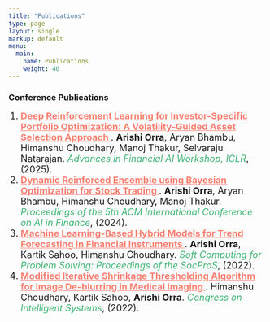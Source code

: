 ```yaml
---
title: "Publications"
type: page
layout: single
markup: default
menu:
  main:
    name: Publications
    weight: 40
---
```


  
<h3>Conference Publications</h3>

<ol>
  <li style="font-size: 18px;">
    <a href="https://arxiv.org/abs/2505.03760" target="_blank" style="color: salmon; font-weight: bold;"> Deep Reinforcement Learning for Investor-Specific Portfolio Optimization: A Volatility-Guided Asset Selection 
       Approach </a>. <strong>Arishi Orra</strong>, Aryan Bhambu, Himanshu Choudhary, Manoj Thakur, Selvaraju Natarajan.
    <span style="color: mediumseagreen; font-style: italic;">Advances in Financial AI Workshop, ICLR</span>, (2025).
  </li>

  <li style="font-size: 18px;">
    <a href="https://dl.acm.org/doi/abs/10.1145/3677052.3698595" target="_blank" style="color: salmon; font-weight: bold;"> Dynamic Reinforced Ensemble using Bayesian Optimization for Stock Trading </a>.
    <strong>Arishi Orra</strong>, Aryan Bhambu, Himanshu Choudhary, Manoj Thakur.
    <span style="color: mediumseagreen; font-style: italic;">Proceedings of the 5th ACM International Conference on AI in Finance</span>, (2024).
  </li>

  <li style="font-size: 18px;">
    <a href="https://link.springer.com/chapter/10.1007/978-981-19-6525-8_26" target="_blank" style="color: salmon; font-weight: bold;"> Machine Learning-Based Hybrid Models for Trend Forecasting in Financial Instruments 
    </a>. <strong>Arishi Orra</strong>, Kartik Sahoo, Himanshu Choudhary.
    <span style="color: mediumseagreen; font-style: italic;">Soft Computing for Problem Solving: Proceedings of the SocProS</span>, (2022).
  </li>

  <li style="font-size: 18px;">
    <a href="https://link.springer.com/chapter/10.1007/978-981-19-9225-4_35" target="_blank" style="color: salmon; font-weight: bold;">
      Modified Iterative Shrinkage Thresholding Algorithm for Image De-blurring in Medical Imaging </a>. Himanshu Choudhary, Kartik Sahoo, <strong>Arishi Orra</strong>.
    <span style="color: mediumseagreen; font-style: italic;">Congress on Intelligent Systems</span>, (2022).
  </li>

</ol>

